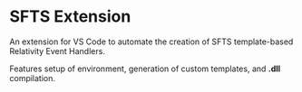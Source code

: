 # SFTS Extension
An extension for VS Code to automate the creation of SFTS template-based Relativity Event Handlers.

Features setup of environment, generation of custom templates, and **.dll** compilation.